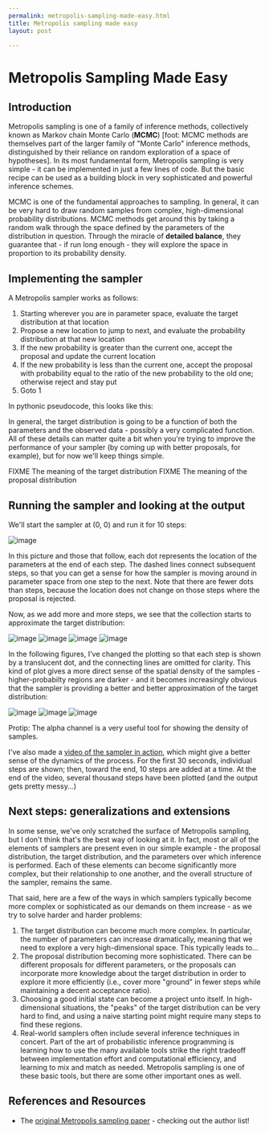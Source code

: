 ```yaml
---
permalink: metropolis-sampling-made-easy.html
title: Metropolis sampling made easy
layout: post

---
```


# Metropolis Sampling Made Easy

## Introduction
Metropolis sampling is one of a family of inference methods, collectively known as Markov chain Monte Carlo (**MCMC**) [foot: MCMC methods are themselves part of the larger family of "Monte Carlo" inference methods, distinguished by their reliance on random exploration of a space of hypotheses].  In its most fundamental form, Metropolis sampling is very simple - it can be implemented in just a few lines of code. But the basic recipe can be used as a building block in very sophisticated and powerful inference schemes.

MCMC is one of the fundamental approaches to sampling. In general, it can be very hard to draw random samples from complex, high-dimensional probability distributions. MCMC methods get around this by taking a random walk through the space defined by the parameters of the distribution in question. Through the miracle of **detailed balance**, they guarantee that - if run long enough - they will explore the space in proportion to its probability density.

## Implementing the sampler
A Metropolis sampler works as follows:

1. Starting wherever you are in parameter space, evaluate the target distribution at that location
2. Propose a new location to jump to next, and evaluate the probability distribution at that new location
3. If the new probability is greater than the current one, accept the proposal and update the current location
4. If the new probability is less than the current one, accept the proposal with probability equal to the ratio of the new probability to the old one; otherwise reject and stay put
5. Goto 1

In pythonic pseudocode, this looks like this:

<script src="https://gist.github.com/1258210.js?file=gistfile1.py"></script>

In general, the target distribution is going to be a function of both the parameters and the observed data - possibly a very complicated function. All of these details can matter quite a bit when you're trying to improve the performance of your sampler (by coming up with better proposals, for example), but for now we'll keep things simple.

FIXME The meaning of the target distribution
FIXME The meaning of the proposal distribution

## Running the sampler and looking at the output
We'll start the sampler at (0, 0) and run it for 10 steps:

![image](img/metropolis/out_1.png)

In this picture and those that follow, each dot represents the location of the parameters at the end of each step. The dashed lines connect subsequent steps, so that you can get a sense for how the sampler is moving around in parameter space from one step to the next. Note that there are fewer dots than steps, because the location does not change on those steps where the proposal is rejected.

Now, as we add more and more steps, we see that the collection starts to approximate the target distribution:

![image](img/metropolis/out_2.png)
![image](img/metropolis/out_3.png)
![image](img/metropolis/out_4.png)
![image](img/metropolis/out_5.png)

In the following figures, I've changed the plotting so that each step is shown by a translucent dot, and the connecting lines are omitted for clarity. This kind of plot gives a more direct sense of the spatial density of the samples - higher-probabilty regions are darker - and it becomes increasingly obvious that the sampler is providing a better and better approximation of the target distribution:

![image](img/metropolis/out_6.png)
![image](img/metropolis/out_7.png)
![image](img/metropolis/out_8.png)

Protip: The alpha channel is a very useful tool for showing the density of samples.

I've also made a [video of the sampler in action](http://www.youtube.com/embed/4I6TaYo9j_Y?rel=0), which might give a better sense of the dynamics of the process. For the first 30 seconds, individual steps are shown; then, toward the end, 10 steps are added at a time. At the end of the video, several thousand steps have been plotted (and the output gets pretty messy...)

## Next steps: generalizations and extensions

In some sense, we've only scratched the surface of Metropolis sampling, but I don't think that's the best way of looking at it.  In fact, most or all of the elements of samplers are present even in our simple example - the proposal distribution, the target distribution, and the parameters over which inference is performed. Each of these elements can become significantly more complex, but their relationship to one another, and the overall structure of the sampler, remains the same.

That said, here are a few of the ways in which samplers typically become more complex or sophisticated as our demands on them increase - as we try to solve harder and harder problems:

1. The target distribution can become much more complex. In particular, the number of parameters can increase dramatically, meaning that we need to explore a very high-dimensional space. This typically leads to…
2. The proposal distribution becoming more sophisticated. There can be different proposals for different parameters, or the proposals can incorporate more knowledge about the target distribution in order to explore it more efficiently (i.e., cover more "ground" in fewer steps while maintaining a decent acceptance ratio).
3. Choosing a good initial state can become a project unto itself. In high-dimensional situations, the "peaks" of the target distribution can be very hard to find, and using a naive starting point might require many steps to find these regions.
4. Real-world samplers often include several inference techniques in concert. Part of the art of probabilistic inference programming is learning how to use the many available tools strike the right tradeoff between implementation effort and computational efficiency, and learning to mix and match as needed. Metropolis sampling is one of these basic tools, but there are some other important ones as well.

## References and Resources
- The [original Metropolis sampling paper](http://home.gwu.edu/~stroud/classics/Metropolis53.pdf) - checking out the author list!